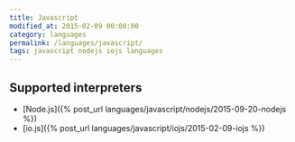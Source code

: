 ```yaml
---
title: Javascript
modified_at: 2015-02-09 00:00:00
category: languages
permalink: /languages/javascript/
tags: javascript nodejs iojs languages
---
```


## Supported interpreters

* [Node.js]({% post_url languages/javascript/nodejs/2015-09-20-nodejs %})
* [io.js]({% post_url languages/javascript/iojs/2015-02-09-iojs %})
